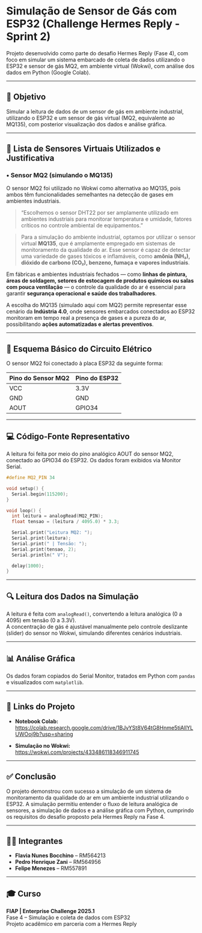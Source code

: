 # Simulação de Sensor de Gás com ESP32 (Challenge Hermes Reply - Sprint 2)

Projeto desenvolvido como parte do desafio Hermes Reply (Fase 4), com foco em simular um sistema embarcado de coleta de dados utilizando o ESP32 e sensor de gás MQ2, em ambiente virtual (Wokwi), com análise dos dados em Python (Google Colab).

---

## 🎯 Objetivo

Simular a leitura de dados de um sensor de gás em ambiente industrial, utilizando o ESP32 e um sensor de gás virtual (MQ2, equivalente ao MQ135), com posterior visualização dos dados e análise gráfica.

---

## 🧪 Lista de Sensores Virtuais Utilizados e Justificativa

### • Sensor MQ2 (simulando o MQ135)

O sensor MQ2 foi utilizado no Wokwi como alternativa ao MQ135, pois ambos têm funcionalidades semelhantes na detecção de gases em ambientes industriais.

> “Escolhemos o sensor DHT22 por ser amplamente utilizado em ambientes industriais para monitorar temperatura e umidade, fatores críticos no controle ambiental de equipamentos.”

> Para a simulação do ambiente industrial, optamos por utilizar o sensor virtual **MQ135**, que é amplamente empregado em sistemas de monitoramento da qualidade do ar. Esse sensor é capaz de detectar uma variedade de gases tóxicos e inflamáveis, como **amônia (NH₃), dióxido de carbono (CO₂), benzeno, fumaça e vapores industriais**.

Em fábricas e ambientes industriais fechados — como **linhas de pintura, áreas de soldagem, setores de estocagem de produtos químicos ou salas com pouca ventilação** — o controle da qualidade do ar é essencial para garantir **segurança operacional e saúde dos trabalhadores**.

A escolha do MQ135 (simulado aqui com MQ2) permite representar esse cenário da **Indústria 4.0**, onde sensores embarcados conectados ao ESP32 monitoram em tempo real a presença de gases e a pureza do ar, possibilitando **ações automatizadas e alertas preventivos**.

---

## 🔌 Esquema Básico do Circuito Elétrico

O sensor MQ2 foi conectado à placa ESP32 da seguinte forma:

| Pino do Sensor MQ2 | Pino do ESP32 |
|--------------------|---------------|
| VCC                | 3.3V          |
| GND                | GND           |
| AOUT               | GPIO34        |


---

## 💻 Código-Fonte Representativo

A leitura foi feita por meio do pino analógico AOUT do sensor MQ2, conectado ao GPIO34 do ESP32. Os dados foram exibidos via Monitor Serial.

```cpp
#define MQ2_PIN 34

void setup() {
  Serial.begin(115200);
}

void loop() {
  int leitura = analogRead(MQ2_PIN);
  float tensao = (leitura / 4095.0) * 3.3;

  Serial.print("Leitura MQ2: ");
  Serial.print(leitura);
  Serial.print(" | Tensão: ");
  Serial.print(tensao, 2);
  Serial.println(" V");

  delay(1000);
}
```

---

## 🔍 Leitura dos Dados na Simulação

A leitura é feita com `analogRead()`, convertendo a leitura analógica (0 a 4095) em tensão (0 a 3.3V).  
A concentração de gás é ajustável manualmente pelo controle deslizante (slider) do sensor no Wokwi, simulando diferentes cenários industriais.

---

## 📊 Análise Gráfica

Os dados foram copiados do Serial Monitor, tratados em Python com `pandas` e visualizados com `matplotlib`.

---

## 🔗 Links do Projeto

- **Notebook Colab:**  
  https://colab.research.google.com/drive/1BJvYSt8V64tG8Hnme5tiAllYLUWOoj9b?usp=sharing

- **Simulação no Wokwi:**  
  https://wokwi.com/projects/433486118346911745

---

## ✅ Conclusão

O projeto demonstrou com sucesso a simulação de um sistema de monitoramento da qualidade do ar em um ambiente industrial utilizando o ESP32. A simulação permitiu entender o fluxo de leitura analógica de sensores, a simulação de dados e a análise gráfica com Python, cumprindo os requisitos do desafio proposto pela Hermes Reply na Fase 4.

---

## 👨‍💻 Integrantes

- **Flavia Nunes Bocchino** – RM564213  
- **Pedro Henrique Zani** – RM564956  
- **Felipe Menezes** – RM557891

---

## 🎓 Curso

**FIAP | Enterprise Challenge 2025.1**  
Fase 4 – Simulação e coleta de dados com ESP32  
Projeto acadêmico em parceria com a Hermes Reply
